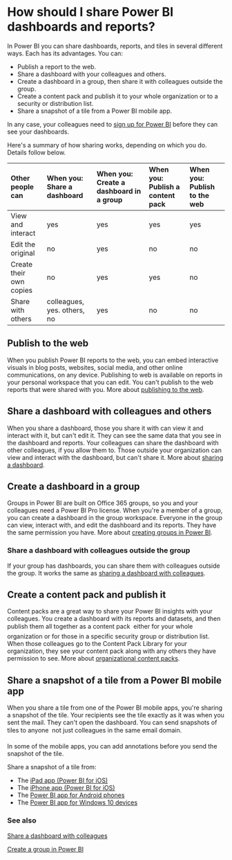 <properties
   pageTitle="How should I share dashboards and reports?"
   description="In Power BI you can share dashboards, reports, and tiles in several different ways. Each has its advantages."
   services="powerbi"
   documentationCenter=""
   authors="ajayan"
   manager="mblythe"
   backup=""
   editor=""
   tags=""
   qualityFocus="no"
   qualityDate=""/>

<tags
   ms.service="powerbi"
   ms.devlang="NA"
   ms.topic="article"
   ms.tgt_pltfrm="NA"
   ms.workload="powerbi"
   ms.date="08/23/2016"
   ms.author="maggies"/>

# How should I share Power BI dashboards and reports?  

In Power BI you can share dashboards, reports, and tiles in several different ways. Each has its advantages. You can:

- Publish a report to the web.
- Share a dashboard with your colleagues and others.
- Create a dashboard in a group, then share it with colleagues outside the group.
- Create a content pack and publish it to your whole organization or to a security or distribution list.
- Share a snapshot of a tile from a Power BI mobile app.

In any case, your colleagues need to [sign up for Power BI](https://powerbi.microsoft.com/) before they can see your dashboards.

Here's a summary of how sharing works, depending on which you do. Details follow below.

| Other people can        | When you: Share a dashboard | When you: Create a dashboard in a group | When you: Publish a content pack | When you: Publish to the web |
|:------------------------|:----------------------------|:----------------------------------------|:---------------------------------|:-----------------------------|
| View and interact       | yes                         | yes                                     | yes                              | yes                          |
| Edit the original       | no                          | yes                                     | no                               | no                           |
| Create their own copies | no                          | yes                                     | yes                              | no                           |
| Share with others       | colleagues, yes. others, no | yes                                     | no                               | no                           |

## Publish to the web

When you publish Power BI reports to the web, you can embed interactive visuals in blog posts, websites, social media, and other online communications, on any device. Publishing to web is available on reports in your personal workspace that you can edit. You can't publish to the web reports that were shared with you. More about [publishing to the web](powerbi-service-publish-to-web.md).

## Share a dashboard with colleagues and others 
When you share a dashboard, those you share it with can view it and interact with it, but can't edit it. They can see the same data that you see in the dashboard and reports. Your colleagues can share the dashboard with other colleagues, if you allow them to. Those outside your organization can view and interact with the dashboard, but can't share it. More about [sharing a dashboard](powerbi-service-share-unshare-dashboard.md).

## Create a dashboard in a group  
Groups in Power BI are built on Office 365 groups, so you and your colleagues need a Power BI Pro license. When you're a member of a group, you can create a dashboard in the group workspace. Everyone in the group can view, interact with, and edit the dashboard and its reports. They have the same permission you have. More about [creating groups in Power BI](powerbi-service-create-a-group-in-power-bi.md).

### Share a dashboard with colleagues outside the group  
If your group has dashboards, you can share them with colleagues outside the group. It works the same as [sharing a dashboard with colleagues](powerbi-service-share-unshare-dashboard.md).

## Create a content pack and publish it  
Content packs are a great way to share your Power BI insights with your colleagues. You create a dashboard with its reports and datasets, and then publish them all together as a content pack &#151; either for your whole organization or for those in a specific security group or distribution list. When those colleagues go to the Content Pack Library for your organization, they see your content pack along with any others they have permission to see. More about [organizational content packs](powerbi-service-organizational-content-packs-introduction.md).  

## Share a snapshot of a tile from a Power BI mobile app
When you share a tile from one of the Power BI mobile apps, you're sharing a snapshot of the tile. Your recipients see the tile exactly as it was when you sent the mail. They can't open the dashboard. You can send snapshots of tiles to anyone &#151; not just colleagues in the same email domain.

In some of the mobile apps, you can add annotations before you send the snapshot of the tile.

Share a snapshot of a tile from:

- The [iPad app (Power BI for iOS)](powerbi-mobile-annotate-and-share-a-snapshot-from-the-ipad-app.md)
- The [iPhone app (Power BI for iOS)](powerbi-mobile-annotate-and-share-a-tile-from-the-iphone-app.md)
- The [Power BI app for Android phones](powerbi-mobile-annotate-and-share-a-tile-from-the-android-app.md)
- The [Power BI app for Windows 10 devices](powerbi-mobile-annotate-and-share-a-snapshot-from-the-windows-app.md)


### See also
[Share a dashboard with colleagues](powerbi-service-share-unshare-dashboard.md)

[Create a group in Power BI](powerbi-service-create-a-group-in-power-bi.md)



